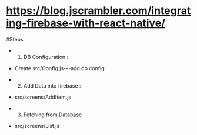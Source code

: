 # https://blog.jscrambler.com/integrating-firebase-with-react-native/


#Steps

* 1. DB Configuration :

- Create src/Config.js---add db config

<!-- The config object is where you fill in the details you get after creating a new project in Firebase and going to the section Add Firebase to your web app. Also in the Firebase console, from left sidebar, click on Database and then choose the first option: ((Realtime Database)). Then, go to “rules” and paste the following:

{ "rules": { ".read": true, ".write": true } } -->

* 2. Add Data into firebase :

- src/screens/AddItem.js 

<!-- The user can add a item to the list and it will get saved to Firebase data.

Adding a Firebase database instance from Config.js and db and then pushing any item that the user adds through addItem and handleSubmit().  -->


* 3. Fetching from Database

- src/screens/List.js 

<!-- To fetch data from the Firebase database, use the same reference to db in List.js. -->